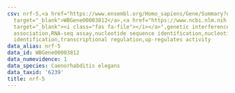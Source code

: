 ```yaml
---
csv: nrf-5,<a href="https://www.ensembl.org/Homo_sapiens/Gene/Summary?db=core;g=WBGene00003812"
  target="_blank">WBGene00003812</a>,<a href="https://www.ncbi.nlm.nih.gov/pubmed/27496166"
  target="_blank"><i class="fas fa-file"></i></a>",genetic interference,functional
  association,RNA-seq assay,nucleotide sequence identification,nucleotide sequence
  identification,transcriptional regulation,up-regulates activity
data_alias: nrf-5
data_id: WBGene00003812
data_numevidence: 1
data_species: Caenorhabditis elegans
data_taxid: '6239'
title: nrf-5
---
```

